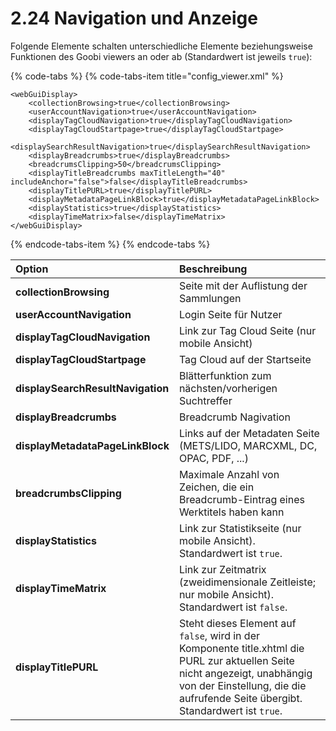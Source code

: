 # 2.24 Navigation und Anzeige

Folgende Elemente schalten unterschiedliche Elemente beziehungsweise Funktionen des Goobi viewers an oder ab \(Standardwert ist jeweils `true`\):

{% code-tabs %}
{% code-tabs-item title="config\_viewer.xml" %}
```markup
<webGuiDisplay>
    <collectionBrowsing>true</collectionBrowsing>
    <userAccountNavigation>true</userAccountNavigation>
    <displayTagCloudNavigation>true</displayTagCloudNavigation>
    <displayTagCloudStartpage>true</displayTagCloudStartpage>
    <displaySearchResultNavigation>true</displaySearchResultNavigation>
    <displayBreadcrumbs>true</displayBreadcrumbs>
    <breadcrumsClipping>50</breadcrumsClipping>
    <displayTitleBreadcrumbs maxTitleLength="40" includeAnchor="false">false</displayTitleBreadcrumbs>
    <displayTitlePURL>true</displayTitlePURL>
    <displayMetadataPageLinkBlock>true</displayMetadataPageLinkBlock>
    <displayStatistics>true</displayStatistics>
    <displayTimeMatrix>false</displayTimeMatrix>
</webGuiDisplay>
```
{% endcode-tabs-item %}
{% endcode-tabs %}

| **Option** | Beschreibung |
| :--- | :--- |
| **collectionBrowsing** | Seite mit der Auflistung der Sammlungen |
| **userAccountNavigation** | Login Seite für Nutzer |
| **displayTagCloudNavigation** | Link zur Tag Cloud Seite \(nur mobile Ansicht\) |
| **displayTagCloudStartpage** | Tag Cloud auf der Startseite |
| **displaySearchResultNavigation** | Blätterfunktion zum nächsten/vorherigen Suchtreffer |
| **displayBreadcrumbs** | Breadcrumb Nagivation |
| **displayMetadataPageLinkBlock** | Links auf der Metadaten Seite \(METS/LIDO, MARCXML, DC, OPAC, PDF, ...\) |
| **breadcrumbsClipping** | Maximale Anzahl von Zeichen, die ein Breadcrumb-Eintrag eines Werktitels haben kann |
| **displayStatistics** | Link zur Statistikseite \(nur mobile Ansicht\). Standardwert ist `true`. |
| **displayTimeMatrix** | Link zur Zeitmatrix \(zweidimensionale Zeitleiste; nur mobile Ansicht\). Standardwert ist `false`. |
| **displayTitlePURL** | Steht dieses Element auf `false`, wird in der Komponente title.xhtml die PURL zur aktuellen Seite nicht angezeigt, unabhängig von der Einstellung, die die aufrufende Seite übergibt. Standardwert ist `true`. |

